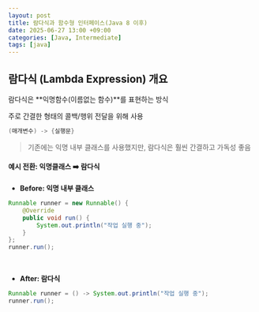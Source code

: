 ```yaml
---
layout: post
title: 람다식과 함수형 인터페이스(Java 8 이후)
date: 2025-06-27 13:00 +09:00
categories: [Java, Intermediate]
tags: [java]
---
```


## 람다식 (Lambda Expression) 개요

람다식은 **익명함수(이름없는 함수)**를 표현하는 방식

주로 간결한 형태의 콜백/행위 전달을 위해 사용

```java
(매개변수) -> {실행문}
```

> 기존에는 익명 내부 클래스를 사용했지만, 람다식은 훨씬 간결하고 가독성 좋음

#### 예시 전환: 익명클래스 ➡️ 람다식

- **Before: 익명 내부 클래스**

```java
Runnable runner = new Runnable() {
    @Override
    public void run() {
        System.out.println("작업 실행 중");
    }
};
runner.run();
```

<br>

- **After: 람다식**

```java
Runnable runner = () -> System.out.println("작업 실행 중");
runner.run();
```

<br>